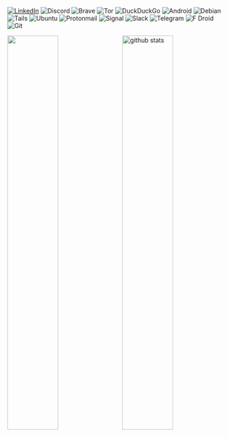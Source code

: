 <a href="https://www.linkedin.com/in/florian-carvalho-b24a9b197/">![LinkedIn](https://img.shields.io/badge/LinkedIn-0077B5?style=for-the-badge&logo=linkedin&logoColor=white)</a> ![Discord](https://img.shields.io/badge/ChoZeur%230001-%237289DA.svg?style=for-the-badge&logo=discord&logoColor=white) ![Brave](https://img.shields.io/badge/Brave-FB542B?style=for-the-badge&logo=Brave&logoColor=white) ![Tor](https://img.shields.io/badge/Tor-7D4698?style=for-the-badge&logo=Tor-Browser&logoColor=white) ![DuckDuckGo](https://img.shields.io/badge/DuckDuckGo-DE5833?style=for-the-badge&logo=DuckDuckGo&logoColor=white) ![Android](https://img.shields.io/badge/Android-3DDC84?style=for-the-badge&logo=android&logoColor=white) ![Debian](https://img.shields.io/badge/Debian-D70A53?style=for-the-badge&logo=debian&logoColor=white) ![Tails](https://img.shields.io/badge/Tails%20-56347C?&style=for-the-badge&logo=tails&logoColor=white) ![Ubuntu](https://img.shields.io/badge/Ubuntu-E95420?style=for-the-badge&logo=ubuntu&logoColor=white) ![Protonmail](https://img.shields.io/badge/ProtonMail-8B89CC?style=for-the-badge&logo=protonmail&logoColor=white) ![Signal](https://img.shields.io/badge/Signal-%23039BE5.svg?style=for-the-badge&logo=Signal&logoColor=white) ![Slack](https://img.shields.io/badge/Slack-4A154B?style=for-the-badge&logo=slack&logoColor=white) ![Telegram](https://img.shields.io/badge/Telegram-2CA5E0?style=for-the-badge&logo=telegram&logoColor=white) ![F Droid](https://img.shields.io/badge/F_Droid-1976D2?style=for-the-badge&logo=f-droid&logoColor=white) ![Git](https://img.shields.io/badge/git-%23F05033.svg?style=for-the-badge&logo=git&logoColor=white)





<a>
  <img src="https://github-readme-stats.vercel.app/api?username=chozeur&show_icons=true&theme=gotham" alt="github stats" width="48%" align="right"/>
</a>
<a>
  <img src="https://github-readme-streak-stats.herokuapp.com/?user=chozeur&theme=dark" width="48%"/>
</a>



